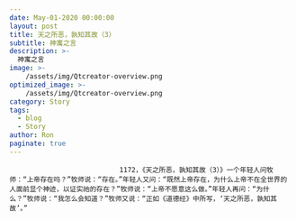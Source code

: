 ```yaml
---
date: May-01-2020 00:00:00
layout: post
title: 天之所恶，孰知其故（3）
subtitle: 神寓之言
description: >-
  神寓之言
image: >-
    /assets/img/Qtcreator-overview.png
optimized_image: >-
    /assets/img/Qtcreator-overview.png
category: Story
tags:
  - blog
  - Story
author: Ron
paginate: true
---
```


							　　1172，《天之所恶，孰知其故（3）》一个年轻人问牧师：“上帝存在吗？”牧师说：“存在。”年轻人又问：“既然上帝存在，为什么上帝不在全世界的人面前显个神迹，以证实祂的存在？”牧师说：“上帝不愿意这么做。”年轻人再问：“为什么？”牧师说：“我怎么会知道？”牧师又说：“正如《道德经》中所写，‘天之所恶，孰知其故’。”
							
							
						